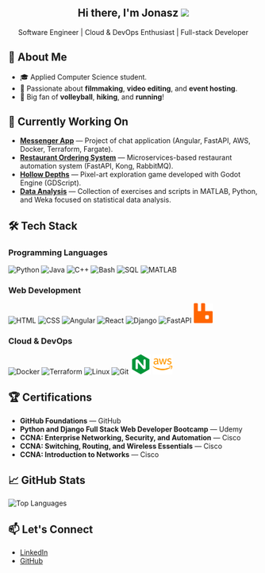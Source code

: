 <h2 align="center">Hi there, I'm Jonasz <img src="https://media.giphy.com/media/hvRJCLFzcasrR4ia7z/giphy.gif" width="35px"></h2>

<p align="center">
  Software Engineer | Cloud & DevOps Enthusiast | Full-stack Developer
</p>

## 🚀 About Me
- 🎓 Applied Computer Science student.
- 🎥 Passionate about **filmmaking**, **video editing**, and **event hosting**.
- 🏐 Big fan of **volleyball**, **hiking**, and **running**!

## 🔭 Currently Working On
- [**Messenger App**](https://github.com/jonasz-lazar-pwr/messenger-app/) — Project of chat application (Angular, FastAPI, AWS, Docker, Terraform, Fargate).
- [**Restaurant Ordering System**](https://github.com/jonasz-lazar-pwr/isi-project/) — Microservices-based restaurant automation system (FastAPI, Kong, RabbitMQ).
- [**Hollow Depths**](https://github.com/jonasz-lazar-pwr/hollow-depths-game/) — Pixel-art exploration game developed with Godot Engine (GDScript).
- [**Data Analysis**](https://github.com/jonasz-lazar-pwr/data-analysis/) — Collection of exercises and scripts in MATLAB, Python, and Weka focused on statistical data analysis.

## 🛠️ Tech Stack

### Programming Languages
<div>
  <img src="https://cdn.jsdelivr.net/gh/devicons/devicon/icons/python/python-original.svg" width="40" alt="Python" />
  <img src="https://cdn.jsdelivr.net/gh/devicons/devicon/icons/java/java-original.svg" width="40" alt="Java" />
  <img src="https://cdn.jsdelivr.net/gh/devicons/devicon/icons/cplusplus/cplusplus-original.svg" width="40" alt="C++" />
  <img src="https://cdn.jsdelivr.net/gh/devicons/devicon/icons/bash/bash-original.svg" width="40" alt="Bash" />
  <img src="https://cdn.jsdelivr.net/gh/devicons/devicon/icons/postgresql/postgresql-original.svg" width="40" alt="SQL" />
  <img src="https://upload.wikimedia.org/wikipedia/commons/2/21/Matlab_Logo.png" width="40" alt="MATLAB" title="MATLAB" />
</div>

### Web Development
<div>
  <img src="https://cdn.jsdelivr.net/gh/devicons/devicon/icons/html5/html5-original.svg" width="40" alt="HTML" />
  <img src="https://cdn.jsdelivr.net/gh/devicons/devicon/icons/css3/css3-original.svg" width="40" alt="CSS" />
  <img src="https://cdn.jsdelivr.net/gh/devicons/devicon/icons/angularjs/angularjs-original.svg" width="40" alt="Angular" />
  <img src="https://cdn.jsdelivr.net/gh/devicons/devicon/icons/react/react-original.svg" width="40" alt="React" />
  <img src="https://cdn.jsdelivr.net/gh/devicons/devicon/icons/django/django-plain.svg" width="40" alt="Django" />
  <img src="https://cdn.jsdelivr.net/gh/devicons/devicon/icons/fastapi/fastapi-original.svg" width="40" alt="FastAPI" />
  <img src="https://raw.githubusercontent.com/devicons/devicon/v2.16.0/icons/rabbitmq/rabbitmq-original.svg" width="40" alt="RabbitMQ" title="RabbitMQ" />
</div>

### Cloud & DevOps
<div>
  <img src="https://cdn.jsdelivr.net/gh/devicons/devicon/icons/docker/docker-original.svg" width="40" alt="Docker" />
  <img src="https://cdn.jsdelivr.net/gh/devicons/devicon/icons/terraform/terraform-original.svg" width="40" alt="Terraform" />
  <img src="https://cdn.jsdelivr.net/gh/devicons/devicon/icons/linux/linux-original.svg" width="40" alt="Linux" />
  <img src="https://cdn.jsdelivr.net/gh/devicons/devicon/icons/git/git-original.svg" width="40" alt="Git" />
  <img src="https://raw.githubusercontent.com/devicons/devicon/v2.16.0/icons/nginx/nginx-original.svg" width="40" alt="NGINX" title="NGINX" />
  <img src="https://raw.githubusercontent.com/devicons/devicon/v2.16.0/icons/amazonwebservices/amazonwebservices-plain-wordmark.svg" width="40" alt="AWS" title="Amazon Web Services" />
</div>

## 🏆 Certifications
- **GitHub Foundations** — GitHub
- **Python and Django Full Stack Web Developer Bootcamp** — Udemy
- **CCNA: Enterprise Networking, Security, and Automation** — Cisco
- **CCNA: Switching, Routing, and Wireless Essentials** — Cisco
- **CCNA: Introduction to Networks** — Cisco

## 📈 GitHub Stats
<p align="left">
  <img src="https://github-readme-stats.vercel.app/api/top-langs/?username=jonasz-lazar-pwr&layout=compact&theme=github_dark" alt="Top Languages" />
</p>

## 📫 Let's Connect
- [LinkedIn](https://www.linkedin.com/in/jonasz-lazar/)  
- [GitHub](https://github.com/jonasz-lazar-pwr)
